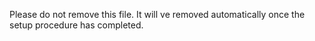 Please do not remove this file. It will ve removed automatically once the setup procedure has completed.
